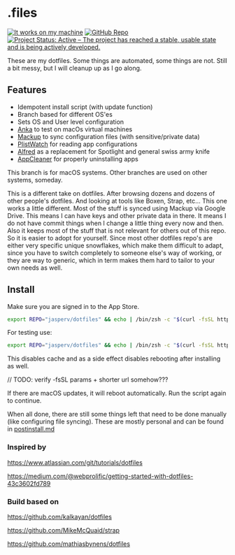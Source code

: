 # .files

<!-- prettier-ignore -->
[![It works on my machine](<https://img.shields.io/static/v1?label=It%20works%20on%20my%20machine&message=¯\\_(ツ)_/¯&color=brightgreen&style=for-the-badge>)](https://git.io/jasperv)
[![GitHub Repo](https://img.shields.io/static/v1?label=github&message=jasperv/dotfiles&color=brightgreen&style=for-the-badge&logo=github)](https://github.com/JasperV/dotfiles)
[![Project Status: Active – The project has reached a stable, usable state and is being actively developed.](https://img.shields.io/static/v1?label=repo%20status&message=active&color=brightgreen&style=for-the-badge)](https://www.repostatus.org/#active)

These are my dotfiles. Some things are automated, some things are not. Still a bit messy, but I will cleanup up as I go along.

## Features

- Idempotent install script (with update function)
- Branch based for different OS'es
- Sets OS and User level configuration
- [Anka](https://veertu.com/anka-develop/) to test on macOs virtual machines
- [Mackup](https://github.com/lra/mackup) to sync configuration files (with sensitive/private data)
- [PlistWatch](https://github.com/catilac/plistwatch) for reading app configurations
- [Alfred](https://www.alfredapp.com/) as a replacement for Spotlight and general swiss army knife
- [AppCleaner](https://freemacsoft.net/appcleaner/) for properly uninstalling apps

This branch is for macOS systems. Other branches are used on other systems, someday.

This is a different take on dotfiles. After browsing dozens and dozens of other people's dotfiles. And looking at tools like Boxen, Strap, etc... This one works a little different. Most of the stuff is synced using Mackup via Google Drive. This means I can have keys and other private data in there. It means I do not have commit things when I change a little thing every now and then. Also it keeps most of the stuff that is not relevant for others out of this repo. So it is easier to adopt for yourself. Since most other dotfiles repo's are either very specific unique snowflakes, which make them difficult to adapt, since you have to switch completely to someone else's way of working, or they are way to generic, which in term makes them hard to tailor to your own needs as well.

## Install

Make sure you are signed in to the App Store.

```zsh
export REPO="jasperv/dotfiles" && echo | /bin/zsh -c "$(curl -fsSL https://raw.githubusercontent.com/$REPO/macos/install)"
```

For testing use:

```zsh
export REPO="jasperv/dotfiles" && echo | /bin/zsh -c "$(curl -fsSL https://raw.githubusercontent.com/$REPO/macos/install)?$(date +%s)"
```

This disables cache and as a side effect disables rebooting after installing as well.

// TODO: verify -fsSL params + shorter url somehow???

If there are macOS updates, it will reboot automatically. Run the script again to continue.

When all done, there are still some things left that need to be done manually (like configuring file syncing). These are mostly personal and can be found in [postinstall.md](./POSTINSTALL.md)

### Inspired by

https://www.atlassian.com/git/tutorials/dotfiles

https://medium.com/@webprolific/getting-started-with-dotfiles-43c3602fd789

### Build based on

https://github.com/kalkayan/dotfiles

https://github.com/MikeMcQuaid/strap

https://github.com/mathiasbynens/dotfiles
